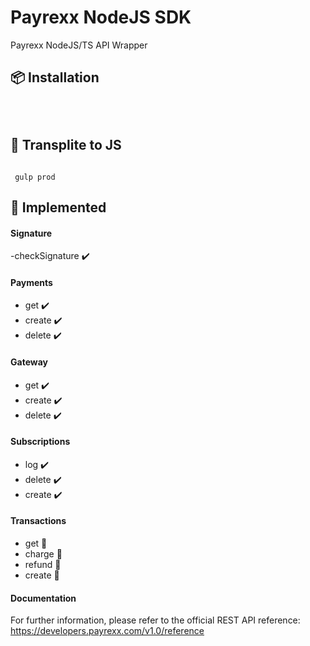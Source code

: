 # Payrexx NodeJS SDK
Payrexx NodeJS/TS API Wrapper


## 📦 Installation
<code>

</code>

## 🔁 Transplite to JS
<code>
 gulp prod
</code>

## 🔨 Implemented

#### Signature
-checkSignature ✔️


#### Payments
- get     ✔️
- create  ✔️
- delete  ✔️

#### Gateway
- get     ✔️
- create  ✔️
- delete  ✔️

#### Subscriptions
- log     ✔️
- delete  ✔️
- create  ✔️


#### Transactions
- get     🔨
- charge  🔨
- refund  🔨
- create  🔨

#### Documentation
For further information, please refer to the official REST API reference: https://developers.payrexx.com/v1.0/reference
